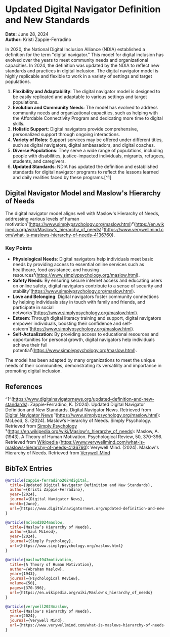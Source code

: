 # Updated Digital Navigator Definition and New Standards

**Date:** June 28, 2024  
**Author:** Kristi Zappie-Ferradino

In 2020, the National Digital Inclusion Alliance (NDIA) established a definition for the term "digital navigator." This model for digital inclusion has evolved over the years to meet community needs and organizational capacities. In 2024, the definition was updated by the NDIA to reflect new standards and practices in digital inclusion. The digital navigator model is highly replicable and flexible to work in a variety of settings and target populations. 

1. **Flexibility and Adaptability**: The digital navigator model is designed to be easily replicated and adaptable to various settings and target populations.
2. **Evolution and Community Needs**: The model has evolved to address community needs and organizational capacities, such as helping with the Affordable Connectivity Program and dedicating more time to digital skills.
3. **Holistic Support**: Digital navigators provide comprehensive, personalized support through ongoing interactions.
4. **Variety of Roles**: Support services may be offered under different titles, such as digital navigators, digital ambassadors, and digital coaches.
5. **Diverse Populations**: They serve a wide range of populations, including people with disabilities, justice-impacted individuals, migrants, refugees, students, and caregivers.
6. **Updated Standards**: NDIA has updated the definition and established standards for digital navigator programs to reflect the lessons learned and daily realities faced by these programs.[^1]


## Digital Navigator Model and Maslow's Hierarchy of Needs

The digital navigator model aligns well with Maslow's Hierarchy of Needs, addressing various levels of human motivation¹(https://www.simplypsychology.org/maslow.html)²(https://en.wikipedia.org/wiki/Maslow's_hierarchy_of_needs)³(https://www.verywellmind.com/what-is-maslows-hierarchy-of-needs-4136760).

### Key Points

- **Physiological Needs**: Digital navigators help individuals meet basic needs by providing access to essential online services such as healthcare, food assistance, and housing resources¹(https://www.simplypsychology.org/maslow.html).
- **Safety Needs**: By ensuring secure internet access and educating users on online safety, digital navigators contribute to a sense of security and stability¹(https://www.simplypsychology.org/maslow.html).
- **Love and Belonging**: Digital navigators foster community connections by helping individuals stay in touch with family and friends, and participate in social networks¹(https://www.simplypsychology.org/maslow.html).
- **Esteem**: Through digital literacy training and support, digital navigators empower individuals, boosting their confidence and self-esteem¹(https://www.simplypsychology.org/maslow.html).
- **Self-Actualization**: By providing access to educational resources and opportunities for personal growth, digital navigators help individuals achieve their full potential¹(https://www.simplypsychology.org/maslow.html).

The model has been adapted by many organizations to meet the unique needs of their communities, demonstrating its versatility and importance in promoting digital inclusion.

## References

^1^(https://www.digitalnavigatornews.org/updated-definition-and-new-standards): Zappie-Ferradino, K. (2024). Updated Digital Navigator Definition and New Standards. Digital Navigator News. Retrieved from [Digital Navigator News](https://www.digitalnavigatornews.org/updated-definition-and-new-standards)
¹(https://www.simplypsychology.org/maslow.html): McLeod, S. (2024). Maslow’s Hierarchy of Needs. Simply Psychology. Retrieved from [Simply Psychology](https://www.simplypsychology.org/maslow.html)
²(https://en.wikipedia.org/wiki/Maslow's_hierarchy_of_needs): Maslow, A. (1943). A Theory of Human Motivation. Psychological Review, 50, 370-396. Retrieved from [Wikipedia](https://en.wikipedia.org/wiki/Maslow's_hierarchy_of_needs)
(https://www.verywellmind.com/what-is-maslows-hierarchy-of-needs-4136760): Verywell Mind. (2024). Maslow's Hierarchy of Needs. Retrieved from [Verywell Mind](https://www.verywellmind.com/what-is-maslows-hierarchy-of-needs-4136760)

## BibTeX Entries

```bibtex
@article{zappie-ferradino2024digital,
  title={Updated Digital Navigator Definition and New Standards},
  author={Kristi Zappie-Ferradino},
  year={2024},
  journal={Digital Navigator News},
  month={June},
  url={https://www.digitalnavigatornews.org/updated-definition-and-new-standards}
}

@article{mcleod2024maslow,
  title={Maslow’s Hierarchy of Needs},
  author={Saul McLeod},
  year={2024},
  journal={Simply Psychology},
  url={https://www.simplypsychology.org/maslow.html}
}

@article{maslow1943motivation,
  title={A Theory of Human Motivation},
  author={Abraham Maslow},
  year={1943},
  journal={Psychological Review},
  volume={50},
  pages={370-396},
  url={https://en.wikipedia.org/wiki/Maslow's_hierarchy_of_needs}
}

@article{verywell2024maslow,
  title={Maslow's Hierarchy of Needs},
  year={2024},
  journal={Verywell Mind},
  url={https://www.verywellmind.com/what-is-maslows-hierarchy-of-needs-4136760}
}
